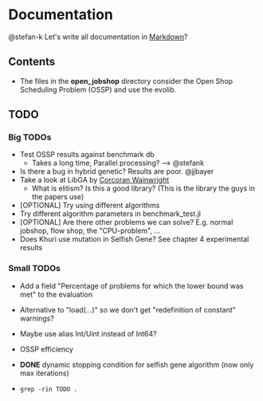# Documentation #

@stefan-k Let's write all documentation in [Markdown](http://warpedvisions.org/projects/markdown-cheat-sheet/)?


## Contents ##

* The files in the **open_jobshop** directory consider the Open Shop Scheduling Problem (OSSP) and use the evolib.

 
## TODO ##

### Big TODOs ###
* Test OSSP results against benchmark db
    * Takes a long time, Parallel processing? --> @stefank
* Is there a bug in hybrid genetic? Results are poor. @jjbayer
* Take a look at LibGA by [Corcoran Wainwright](http://euler.mcs.utulsa.edu/~rogerw/papers/Corcoran-sac93.pdf)
    * What is elitism? Is this a good library? (This is the library the guys in the papers use)
* [OPTIONAL] Try using different algorithms
* Try different algorithm parameters in benchmark_test.jl
* [OPTIONAL] Are there other problems we can solve? E.g. normal jobshop, flow shop, the "CPU-problem", ...
* Does Khuri use mutation in Selfish Gene? See chapter 4 experimental results

### Small TODOs ###

* Add a field "Percentage of problems for which the lower bound was met" to the evaluation
* Alternative to "load(...)" so we don't get "redefinition of constant" warnings?
* Maybe use alias Int/Uint instead of Int64?
* OSSP efficiency

* **DONE** dynamic stopping condition for selfish gene algorithm (now only max iterations)
*   `grep -rin TODO .`

